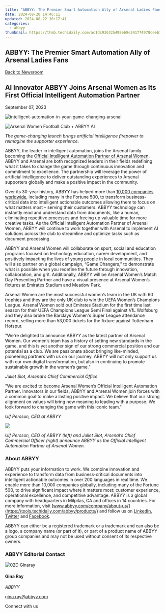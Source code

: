 ```yaml
---
title: "ABBYY: The Premier Smart Automation Ally of Arsenal Ladies Fans"
date: 2024-08-20 14:46:11
updated: 2024-08-22 10:17:41
categories:
  - abbyy
thumbnail: https://thmb.techidaily.com/ac1dc93632b498eb9e341774978ceeb78bceacaece80212cfc98f386a6cd1281.jpg
---
```


## ABBYY: The Premier Smart Automation Ally of Arsenal Ladies Fans

[Back to Newsroom](https://tools.techidaily.com/abbyy/products/)

## AI Innovator ABBYY Joins Arsenal Women as Its First Official Intelligent Automation Partner

September 07, 2023

![intelligent-automation-in-your-game-changing-arsenal](https://content.abbyy.com/-/media/project/abbyy/abbyy/insights/blog/let-get-real-abbyy-x-arsenal-women/intelligent-automation-in-your-game-changing-arsenal.jpg?h=565&iar=0&w=848)

![Arsenal Women Football Club + ABBYY AI](https://www.abbyy.com/-/media/project/abbyy/abbyy/company/newsroom/content-images/Arsenal-Women-banner_848444.jpg) 

_The game-changing launch brings artificial intelligence firepower to reimagine the supporter experience._

ABBYY, the leader in intelligent automation, joins the Arsenal family becoming the [Official Intelligent Automation Partner of Arsenal Women](https://tools.techidaily.com/abbyy/products/). ABBYY and Arsenal are both recognized leaders in their fields redefining what it takes to change the game through continuous innovation and commitment to excellence. The partnership will leverage the power of artificial intelligence to deliver outstanding experiences to Arsenal supporters globally and make a positive impact in the community.

Over its 30-year history, ABBYY has helped more than [10,000 companies worldwide](https://tools.techidaily.com/abbyy/products/), including many in the Fortune 500, to transform business-critical data into intelligent actionable outcomes allowing them to focus on what matters most – serving their customers. ABBYY technology can instantly read and understand data from documents, like a human, eliminating repetitive processes and freeing up valuable time for more creative tasks. As the Official Intelligent Automation Partner of Arsenal Women, ABBYY will continue to work together with Arsenal to implement AI solutions across the club to streamline and optimize tasks such as document processing.

ABBYY and Arsenal Women will collaborate on sport, social and education programs focused on technology education, career development, and positively impacting the lives of young people in local communities. They will also partner on a global campaign, “Game Changers,” to demonstrate what is possible when you redefine the future through innovation, collaboration, and grit. Additionally, ABBYY will be Arsenal Women’s Match Day Presenting Partner and have a visual presence at Arsenal Women’s fixtures at Emirates Stadium and Meadow Park.

Arsenal Women are the most successful women’s team in the UK with 60 trophies and they are the only UK club to win the UEFA Women’s Champions League. Arsenal Women sold out Emirates Stadium for the first time last season for their UEFA Champions League Semi Final against VfL Wolfsburg and they also broke the Barclays Women's Super League attendance record, selling more than 53,000 tickets for the fixture against Tottenham Hotspur.

"We're delighted to announce ABBYY as the latest partner of Arsenal Women. Our women’s team has a history of setting new standards in the game, and this is yet another sign of our strong commercial position and our potential as a club. We are passionate about bringing like-minded, pioneering partners with us on our journey. ABBYY will not only support us with our own digital transformation, but also in continuing to promote sustainable growth in the women’s game."

_Juliet Slot, Arsenal’s Chief Commercial Office_

"We are excited to become Arsenal Women’s Official Intelligent Automation Partner. Innovators in our fields, ABBYY and Arsenal Women join forces with a common goal to make a lasting positive impact. We believe that our strong alignment on values will bring new meaning to leading with a purpose. We look forward to changing the game with this iconic team."

_Ulf Persson, CEO at ABBYY_

![](https://static1.abbyy.com/abbyycommedia/37721/ulf-x-juliet.jpg)

_Ulf Persson, CEO of ABBYY (left) and Juliet Slot, Arsenal’s Chief Commercial Officer (right) announce ABBYY as the Official Intelligent Automation Partner of Arsenal Women._

### About ABBYY

ABBYY puts your information to work. We combine innovation and experience to transform data from business-critical documents into intelligent actionable outcomes in over 200 languages in real time. We enable more than 10,000 companies globally, including many of the Fortune 500, to drive significant impact where it matters most: customer experience, operational excellence, and competitive advantage. ABBYY is a global company with headquarters in Milpitas, CA and offices in 14 countries. For more information, visit [www.abbyy.com/company/about-us/](https://tools.techidaily.com/abbyy/products/) and follow us on [LinkedIn](https://www.linkedin.com/company/abbyy), [Twitter](https://twitter.com/ABBYY%5FSoftware) and [Facebook](https://www.facebook.com/ABBYYsoft).

ABBYY can either be a registered trademark or a trademark and can also be a logo, a company name (or part of it), or part of a product name of ABBYY group companies and may not be used without consent of its respective owners.

### ABBYY Editorial Contact

![02D Ginaray](https://static2.abbyy.com/abbyycommedia/23662/02d-ginaray.png)

#### Gina Ray

_ABBYY_

[gina.ray@abbyy.com](https://tools.techidaily.com/abbyy/products/) 

  
Connect with us

<ins class="adsbygoogle"
     style="display:block"
     data-ad-format="autorelaxed"
     data-ad-client="ca-pub-7571918770474297"
     data-ad-slot="1223367746"></ins>



<ins class="adsbygoogle"
     style="display:block"
     data-ad-client="ca-pub-7571918770474297"
     data-ad-slot="8358498916"
     data-ad-format="auto"
     data-full-width-responsive="true"></ins>

